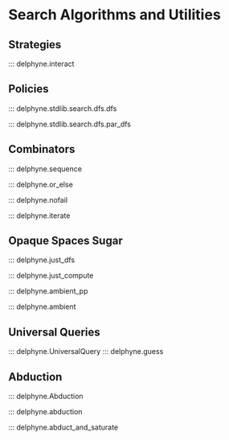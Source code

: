 # Search Algorithms and Utilities

## Strategies

::: delphyne.interact

## Policies

::: delphyne.stdlib.search.dfs.dfs

::: delphyne.stdlib.search.dfs.par_dfs

## Combinators

::: delphyne.sequence

::: delphyne.or_else

::: delphyne.nofail

::: delphyne.iterate

## Opaque Spaces Sugar

::: delphyne.just_dfs

::: delphyne.just_compute

::: delphyne.ambient_pp

::: delphyne.ambient

## Universal Queries

::: delphyne.UniversalQuery
::: delphyne.guess

## Abduction

::: delphyne.Abduction

::: delphyne.abduction

::: delphyne.abduct_and_saturate